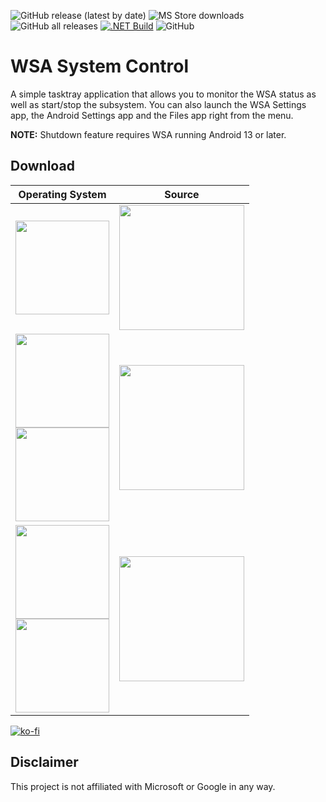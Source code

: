 ![GitHub release (latest by date)](https://img.shields.io/github/v/release/infinitepower18/wsa-systemcontrol)
![MS Store downloads](https://img.shields.io/endpoint?url=https%3A%2F%2Fapi.ahnafmahmud.com%2Fwsasyscontrol%2Finstalls)
![GitHub all releases](https://img.shields.io/github/downloads/infinitepower18/WSA-SystemControl/total?label=github%20downloads)
[![.NET Build](https://github.com/infinitepower18/WSA-SystemControl/actions/workflows/dotnet.yml/badge.svg)](https://github.com/infinitepower18/WSA-SystemControl/actions/workflows/dotnet.yml)
![GitHub](https://img.shields.io/github/license/infinitepower18/wsa-systemcontrol)
# WSA System Control
A simple tasktray application that allows you to monitor the WSA status as well as start/stop the subsystem. You can also launch the WSA Settings app, the Android Settings app and the Files app right from the menu.

**NOTE:** Shutdown feature requires WSA running Android 13 or later.

## Download
Operating System|Source
|---------|---------|
|<img src="https://upload.wikimedia.org/wikipedia/commons/e/e6/Windows_11_logo.svg" style="width: 150px;"/>|[<img src="https://get.microsoft.com/images/en-US%20dark.svg" style="width: 200px;"/>](https://apps.microsoft.com/store/detail/9PFCTFQ8V8C3?launch=true&cid=ghreadme&mode=mini)|
|<img src="https://upload.wikimedia.org/wikipedia/commons/e/e6/Windows_11_logo.svg" style="width: 150px;"/></br><img src="https://upload.wikimedia.org/wikipedia/commons/0/05/Windows_10_Logo.svg" style="width: 150px;"/> |[<img src="https://user-images.githubusercontent.com/68516357/226141505-c93328f9-d6ae-4838-b080-85b073bfa1e0.png" style="width: 200px;"/>](https://github.com/infinitepower18/WSA-SystemControl/releases/latest)|
|<img src="https://upload.wikimedia.org/wikipedia/commons/e/e6/Windows_11_logo.svg" style="width: 150px;"/></br><img src="https://upload.wikimedia.org/wikipedia/commons/0/05/Windows_10_Logo.svg" style="width: 150px;"/> |[<img src="https://user-images.githubusercontent.com/49786146/159123331-729ae9f2-4cf9-439b-8515-16a4ef991089.png" style="width: 200px;"/>](https://winstall.app/apps/infinitepower18.WSASystemControl)|

[![ko-fi](https://ko-fi.com/img/githubbutton_sm.svg)](https://ko-fi.com/F1F1K06VY)

## Disclaimer
This project is not affiliated with Microsoft or Google in any way.
